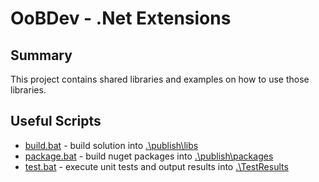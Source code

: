 # OoBDev - .Net Extensions

## Summary

This project contains shared libraries and examples on how to use those libraries.

## Useful Scripts

* [build.bat](.\build.bat) - build solution into [.\publish\libs](.\Publish\libs)
* [package.bat](.\package.bat) - build nuget packages into [.\publish\packages](.\publish\packages)
* [test.bat](.\test.bat) - execute unit tests and output results into [.\TestResults](.\TestResults)


